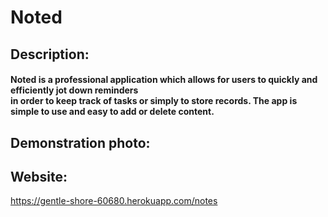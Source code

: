# Noted

## Description:
#### Noted is a professional application which allows for users to quickly and efficiently jot down reminders <br/> in order to keep track of tasks or simply to store records. The app is simple to use and easy to add or delete content. 

## Demonstration photo:



## Website: 
https://gentle-shore-60680.herokuapp.com/notes
